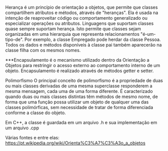 Herança
é um princípio de orientação a objetos, que permite que classes compartilhem atributos e métodos, através de "heranças". Ela é usada na intenção de reaproveitar código ou comportamento generalizado ou especializar operações ou atributos. Linguagens que suportam classes quase sempre suportam herança. Isto permite que classes sejam organizadas em uma hierarquia que representa relacionamentos "é-um-tipo-de". Por exemplo, a classe Empregado pode herdar da classe Pessoa. Todos os dados e métodos disponíveis à classe pai também aparecerão na classe filha com os mesmos nomes.

***Encapsulamento
é o mecanismo utilizado dentro da Orientação a Objetos para restringir o acesso externo ao comportamento interno de um objeto.
Encapsulamento é realizado através de métodos getter e setter.

Polimorfismo
O principal conceito de polimorfismo é a propriedade de duas ou mais classes derivadas de uma mesma superclasse responderem a mesma mensagem, cada uma de uma forma diferente. É caracterizado quando duas ou mais classes distintas têm métodos de mesmo nome, de forma que uma função possa utilizar um objeto de qualquer uma das classes polimórficas, sem necessidade de tratar de forma diferenciada conforme a classe do objeto.

Em C++, a classe é guardada em um arquivo .h e sua implementação em um arquivo .cpp

Várias fontes e entre elas: https://pt.wikipedia.org/wiki/Orienta%C3%A7%C3%A3o_a_objetos
